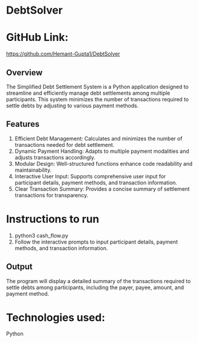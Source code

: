 # DebtSolver


# GitHub Link:
https://github.com/Hemant-Gupta1/DebtSolver

## Overview

The Simplified Debt Settlement System is a Python application designed to streamline and efficiently manage debt settlements among multiple participants. This system minimizes the number of transactions required to settle debts by adjusting to various payment methods.

## Features
1. Efficient Debt Management: Calculates and minimizes the number of transactions needed for debt settlement.
2. Dynamic Payment Handling: Adapts to multiple payment modalities and adjusts transactions accordingly.
3. Modular Design: Well-structured functions enhance code readability and maintainability.
4. Interactive User Input: Supports comprehensive user input for participant details, payment methods, and transaction information.
5. Clear Transaction Summary: Provides a concise summary of settlement transactions for transparency.


# Instructions to run
1. python3 cash_flow.py
2.  Follow the interactive prompts to input participant details, payment methods, and transaction information.
   
## Output

The program will display a detailed summary of the transactions required to settle debts among participants, including the payer, payee, amount, and payment method.

# Technologies used: 
Python


